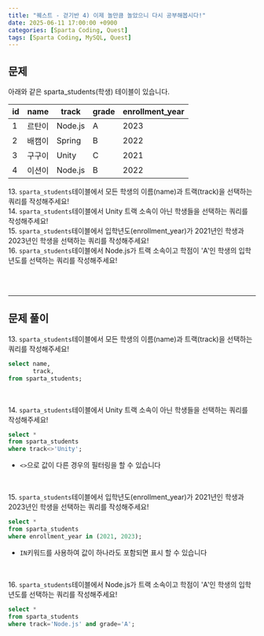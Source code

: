 ```yaml
---
title: "퀘스트 - 걷기반 4) 이제 놀만큼 놀았으니 다시 공부해봅시다!"
date: 2025-06-11 17:00:00 +0900
categories: [Sparta Coding, Quest]
tags: [Sparta Coding, MySQL, Quest]
---
```


## 문제
아래와 같은 sparta_students(학생) 테이블이 있습니다.

| id  | name   | track   | grade | enrollment_year |
| --- | ------ | ------- | ----- | --------------- |
| 1   | 르탄이 | Node.js | A     | 2023            |
| 2   | 배캠이 | Spring  | B     | 2022            |
| 3   | 구구이 | Unity   | C     | 2021            |
| 4   | 이션이 | Node.js | B     | 2022            |

<span>13.</span> `sparta_students`테이블에서 모든 학생의 이름(name)과 트랙(track)을 선택하는 쿼리를 작성해주세요!   
<span>14.</span> `sparta_students`테이블에서 Unity 트랙 소속이 아닌 학생들을 선택하는 쿼리를 작성해주세요!   
<span>15.</span> `sparta_students`테이블에서 입학년도(enrollment_year)가 2021년인 학생과 2023년인 학생을 선택하는 쿼리를 작성해주세요!   
<span>16.</span> `sparta_students`테이블에서 Node.js가 트랙 소속이고 학점이 'A'인 학생의 입학년도를 선택하는 쿼리를 작성해주세요!   

<br><br>

- - -
## 문제 풀이

<span>13.</span> `sparta_students`테이블에서 모든 학생의 이름(name)과 트랙(track)을 선택하는 쿼리를 작성해주세요!   

```sql
select name,
       track,
from sparta_students;
```

<br>

<span>14.</span> `sparta_students`테이블에서 Unity 트랙 소속이 아닌 학생들을 선택하는 쿼리를 작성해주세요!   

```sql
select *
from sparta_students
where track<>'Unity';
```
- `<>`으로 값이 다른 경우의 필터링을 할 수 있습니다   

<br>

<span>15.</span> `sparta_students`테이블에서 입학년도(enrollment_year)가 2021년인 학생과 2023년인 학생을 선택하는 쿼리를 작성해주세요!   

```sql
select *
from sparta_students
where enrollment_year in (2021, 2023);
```
- `IN`키워드를 사용하여 값이 하나라도 포함되면 표시 할 수 있습니다

<br>

<span>16.</span> `sparta_students`테이블에서 Node.js가 트랙 소속이고 학점이 'A'인 학생의 입학년도를 선택하는 쿼리를 작성해주세요!   

```sql
select *
from sparta_students
where track='Node.js' and grade='A';
```